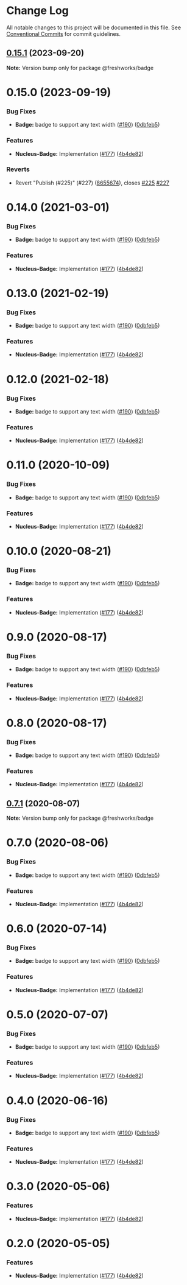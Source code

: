 # Change Log

All notable changes to this project will be documented in this file.
See [Conventional Commits](https://conventionalcommits.org) for commit guidelines.

## [0.15.1](https://github.com/freshdesk/nucleus/compare/@freshworks/badge@0.15.0...@freshworks/badge@0.15.1) (2023-09-20)

**Note:** Version bump only for package @freshworks/badge





# 0.15.0 (2023-09-19)


### Bug Fixes

* **Badge:** badge to support any text width ([#190](https://github.com/freshdesk/nucleus/issues/190)) ([0dbfeb5](https://github.com/freshdesk/nucleus/commit/0dbfeb5abb34fbf875bc9f6001d2bde558b3934a))


### Features

* **Nucleus-Badge:** Implementation  ([#177](https://github.com/freshdesk/nucleus/issues/177)) ([4b4de82](https://github.com/freshdesk/nucleus/commit/4b4de828b6e68a63194ff98e4ad08221ae1df535))


### Reverts

* Revert "Publish (#225)" (#227) ([8655674](https://github.com/freshdesk/nucleus/commit/86556747085a8491a849d4f55041cbc2abb2bc3f)), closes [#225](https://github.com/freshdesk/nucleus/issues/225) [#227](https://github.com/freshdesk/nucleus/issues/227)





# 0.14.0 (2021-03-01)


### Bug Fixes

* **Badge:** badge to support any text width ([#190](https://github.com/freshdesk/nucleus/issues/190)) ([0dbfeb5](https://github.com/freshdesk/nucleus/commit/0dbfeb5abb34fbf875bc9f6001d2bde558b3934a))


### Features

* **Nucleus-Badge:** Implementation  ([#177](https://github.com/freshdesk/nucleus/issues/177)) ([4b4de82](https://github.com/freshdesk/nucleus/commit/4b4de828b6e68a63194ff98e4ad08221ae1df535))





# 0.13.0 (2021-02-19)


### Bug Fixes

* **Badge:** badge to support any text width ([#190](https://github.com/freshdesk/nucleus/issues/190)) ([0dbfeb5](https://github.com/freshdesk/nucleus/commit/0dbfeb5abb34fbf875bc9f6001d2bde558b3934a))


### Features

* **Nucleus-Badge:** Implementation  ([#177](https://github.com/freshdesk/nucleus/issues/177)) ([4b4de82](https://github.com/freshdesk/nucleus/commit/4b4de828b6e68a63194ff98e4ad08221ae1df535))





# 0.12.0 (2021-02-18)


### Bug Fixes

* **Badge:** badge to support any text width ([#190](https://github.com/freshdesk/nucleus/issues/190)) ([0dbfeb5](https://github.com/freshdesk/nucleus/commit/0dbfeb5abb34fbf875bc9f6001d2bde558b3934a))


### Features

* **Nucleus-Badge:** Implementation  ([#177](https://github.com/freshdesk/nucleus/issues/177)) ([4b4de82](https://github.com/freshdesk/nucleus/commit/4b4de828b6e68a63194ff98e4ad08221ae1df535))





# 0.11.0 (2020-10-09)


### Bug Fixes

* **Badge:** badge to support any text width ([#190](https://github.com/freshdesk/nucleus/issues/190)) ([0dbfeb5](https://github.com/freshdesk/nucleus/commit/0dbfeb5abb34fbf875bc9f6001d2bde558b3934a))


### Features

* **Nucleus-Badge:** Implementation  ([#177](https://github.com/freshdesk/nucleus/issues/177)) ([4b4de82](https://github.com/freshdesk/nucleus/commit/4b4de828b6e68a63194ff98e4ad08221ae1df535))





# 0.10.0 (2020-08-21)


### Bug Fixes

* **Badge:** badge to support any text width ([#190](https://github.com/freshdesk/nucleus/issues/190)) ([0dbfeb5](https://github.com/freshdesk/nucleus/commit/0dbfeb5abb34fbf875bc9f6001d2bde558b3934a))


### Features

* **Nucleus-Badge:** Implementation  ([#177](https://github.com/freshdesk/nucleus/issues/177)) ([4b4de82](https://github.com/freshdesk/nucleus/commit/4b4de828b6e68a63194ff98e4ad08221ae1df535))





# 0.9.0 (2020-08-17)


### Bug Fixes

* **Badge:** badge to support any text width ([#190](https://github.com/freshdesk/nucleus/issues/190)) ([0dbfeb5](https://github.com/freshdesk/nucleus/commit/0dbfeb5abb34fbf875bc9f6001d2bde558b3934a))


### Features

* **Nucleus-Badge:** Implementation  ([#177](https://github.com/freshdesk/nucleus/issues/177)) ([4b4de82](https://github.com/freshdesk/nucleus/commit/4b4de828b6e68a63194ff98e4ad08221ae1df535))





# 0.8.0 (2020-08-17)


### Bug Fixes

* **Badge:** badge to support any text width ([#190](https://github.com/freshdesk/nucleus/issues/190)) ([0dbfeb5](https://github.com/freshdesk/nucleus/commit/0dbfeb5abb34fbf875bc9f6001d2bde558b3934a))


### Features

* **Nucleus-Badge:** Implementation  ([#177](https://github.com/freshdesk/nucleus/issues/177)) ([4b4de82](https://github.com/freshdesk/nucleus/commit/4b4de828b6e68a63194ff98e4ad08221ae1df535))





## [0.7.1](https://github.com/freshdesk/nucleus/compare/@freshworks/badge@0.7.0...@freshworks/badge@0.7.1) (2020-08-07)

**Note:** Version bump only for package @freshworks/badge





# 0.7.0 (2020-08-06)


### Bug Fixes

* **Badge:** badge to support any text width ([#190](https://github.com/freshdesk/nucleus/issues/190)) ([0dbfeb5](https://github.com/freshdesk/nucleus/commit/0dbfeb5abb34fbf875bc9f6001d2bde558b3934a))


### Features

* **Nucleus-Badge:** Implementation  ([#177](https://github.com/freshdesk/nucleus/issues/177)) ([4b4de82](https://github.com/freshdesk/nucleus/commit/4b4de828b6e68a63194ff98e4ad08221ae1df535))





# 0.6.0 (2020-07-14)


### Bug Fixes

* **Badge:** badge to support any text width ([#190](https://github.com/freshdesk/nucleus/issues/190)) ([0dbfeb5](https://github.com/freshdesk/nucleus/commit/0dbfeb5abb34fbf875bc9f6001d2bde558b3934a))


### Features

* **Nucleus-Badge:** Implementation  ([#177](https://github.com/freshdesk/nucleus/issues/177)) ([4b4de82](https://github.com/freshdesk/nucleus/commit/4b4de828b6e68a63194ff98e4ad08221ae1df535))





# 0.5.0 (2020-07-07)


### Bug Fixes

* **Badge:** badge to support any text width ([#190](https://github.com/freshdesk/nucleus/issues/190)) ([0dbfeb5](https://github.com/freshdesk/nucleus/commit/0dbfeb5abb34fbf875bc9f6001d2bde558b3934a))


### Features

* **Nucleus-Badge:** Implementation  ([#177](https://github.com/freshdesk/nucleus/issues/177)) ([4b4de82](https://github.com/freshdesk/nucleus/commit/4b4de828b6e68a63194ff98e4ad08221ae1df535))





# 0.4.0 (2020-06-16)


### Bug Fixes

* **Badge:** badge to support any text width ([#190](https://github.com/freshdesk/nucleus/issues/190)) ([0dbfeb5](https://github.com/freshdesk/nucleus/commit/0dbfeb5abb34fbf875bc9f6001d2bde558b3934a))


### Features

* **Nucleus-Badge:** Implementation  ([#177](https://github.com/freshdesk/nucleus/issues/177)) ([4b4de82](https://github.com/freshdesk/nucleus/commit/4b4de828b6e68a63194ff98e4ad08221ae1df535))





# 0.3.0 (2020-05-06)


### Features

* **Nucleus-Badge:** Implementation  ([#177](https://github.com/freshdesk/nucleus/issues/177)) ([4b4de82](https://github.com/freshdesk/nucleus/commit/4b4de828b6e68a63194ff98e4ad08221ae1df535))





# 0.2.0 (2020-05-05)


### Features

* **Nucleus-Badge:** Implementation  ([#177](https://github.com/freshdesk/nucleus/issues/177)) ([4b4de82](https://github.com/freshdesk/nucleus/commit/4b4de828b6e68a63194ff98e4ad08221ae1df535))
